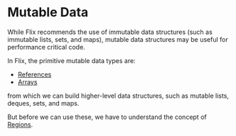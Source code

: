 # Mutable Data

While Flix recommends the use of immutable data structures (such as immutable
lists, sets, and maps), mutable data structures may be useful for performance
critical code.

In Flix, the primitive mutable data types are:

- [References](./references.md)
- [Arrays](./arrays.md)

from which we can build higher-level data structures, such as mutable lists, deques, sets, and maps.

But before we can use these, we have to understand the concept of [Regions](./regions.md).

